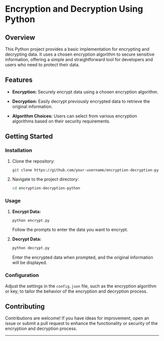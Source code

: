 # Encryption and Decryption Using Python

## Overview

This Python project provides a basic implementation for encrypting and decrypting data. It uses a chosen encryption algorithm to secure sensitive information, offering a simple and straightforward tool for developers and users who need to protect their data.

## Features

- **Encryption:** Securely encrypt data using a chosen encryption algorithm.
  
- **Decryption:** Easily decrypt previously encrypted data to retrieve the original information.

- **Algorithm Choices:** Users can select from various encryption algorithms based on their security requirements.

## Getting Started

### Installation

1. Clone the repository:

    ```bash
    git clone https://github.com/your-username/encryption-decryption-python.git
    ```

2. Navigate to the project directory:

    ```bash
    cd encryption-decryption-python
    ```

### Usage

1. **Encrypt Data:**

    ```bash
    python encrypt.py
    ```

    Follow the prompts to enter the data you want to encrypt.

2. **Decrypt Data:**

    ```bash
    python decrypt.py
    ```

    Enter the encrypted data when prompted, and the original information will be displayed.

### Configuration

Adjust the settings in the `config.json` file, such as the encryption algorithm or key, to tailor the behavior of the encryption and decryption process.

## Contributing

Contributions are welcome! If you have ideas for improvement, open an issue or submit a pull request to enhance the functionality or security of the encryption and decryption process.

---


